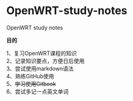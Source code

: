 # OpenWRT-study-notes
OpenWRT study notes

**目的**

1、复习OpenWRT课程的知识  
2、记录知识要点，方便日后使用  
3、尝试使用markdown语法  
4、熟练GitHub使用  
5、~~学习使用Gitbook~~  
6、尝试多记一点英文单词  
